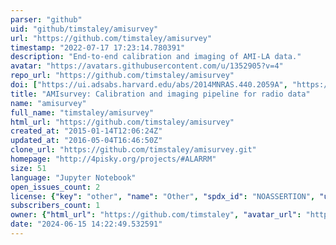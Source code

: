 ```yaml
---
parser: "github"
uid: "github/timstaley/amisurvey"
url: "https://github.com/timstaley/amisurvey"
timestamp: "2022-07-17 17:23:14.780391"
description: "End-to-end calibration and imaging of AMI-LA data."
avatar: "https://avatars.githubusercontent.com/u/1352905?v=4"
repo_url: "https://github.com/timstaley/amisurvey"
doi: ["https://ui.adsabs.harvard.edu/abs/2014MNRAS.440.2059A", "https://ui.adsabs.harvard.edu/abs/2015A%26C....13...38S", "https://ui.adsabs.harvard.edu/abs/2015ascl.soft02017S/abstract"]
title: "AMIsurvey: Calibration and imaging pipeline for radio data"
name: "amisurvey"
full_name: "timstaley/amisurvey"
html_url: "https://github.com/timstaley/amisurvey"
created_at: "2015-01-14T12:06:24Z"
updated_at: "2016-05-04T16:46:50Z"
clone_url: "https://github.com/timstaley/amisurvey.git"
homepage: "http://4pisky.org/projects/#ALARRM"
size: 51
language: "Jupyter Notebook"
open_issues_count: 2
license: {"key": "other", "name": "Other", "spdx_id": "NOASSERTION", "url": null, "node_id": "MDc6TGljZW5zZTA="}
subscribers_count: 1
owner: {"html_url": "https://github.com/timstaley", "avatar_url": "https://avatars.githubusercontent.com/u/1352905?v=4", "login": "timstaley", "type": "User"}
date: "2024-06-15 14:22:49.532591"
---
```

